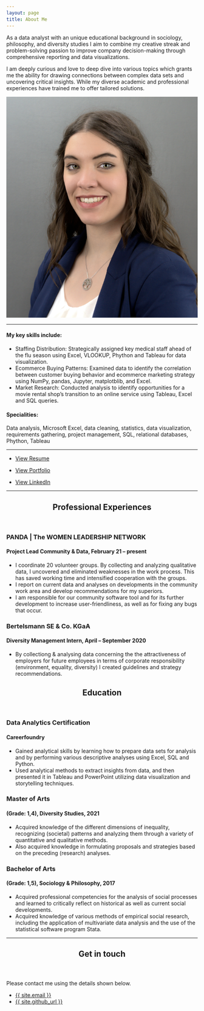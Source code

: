 ```yaml
---
layout: page
title: About Me
---
```

  <section>
<div class="features">	
		<article>
			<div class="content">
			<p>As a data analyst with an unique educational background in sociology, philosophy, and diversity studies I aim to combine my creative streak and problem-solving passion to improve company decision-making through comprehensive reporting and data visualizations.</p>
<p>I am deeply curious and love to deep dive into various topics which grants me the ability for drawing connections between complex data sets and uncovering critical insights. While my diverse academic and professional experiences have trained me to offer tailored solutions.</p>
</div>
</article>
<article>
  <span class="image fit"><img src="assets/images/Profilbild.png" alt="" /></span>
		</article>
  		</div>
  </section>

<hr class="major" />

<h4>My key skills include:</h4> 
<ul>
  <li>Staffing Distribution: Strategically assigned key medical staff ahead of the flu season using Excel, VLOOKUP, Phython and Tableau for data visualization.</li>
<li>Ecommerce Buying Patterns: Examined data to identify the correlation between customer buying behavior and ecommerce marketing strategy using NumPy, pandas, Jupyter, matplotblib, and Excel.</li>
<li>Market Research: Conducted analysis to identify opportunities for a movie rental shop’s transition to an online service using Tableau, Excel and SQL queries.</li>
</ul> 


<h4>Specialities:</h4> 
<p> Data analysis, Microsoft Excel, data cleaning, statistics, data visualization, requirements gathering, project management, SQL, relational databases, Phython, Tableau </p>


<hr class="major" />

<div class="row">
	<div class="4u 12u$(medium)">
		<ul class="actions">
			<li><a href="https://github.com/mariamaske/mariamaske.github.io/blob/935fe6da3bb32c136d566737db74e45cc25174f2/assets/PDFs/DATA%20ANALYST%20CV.pdf" class="button special icon fa-file-pdf-o">View Resume</a></li></ul>
			 </div>
	<div class="4u 12u$(medium)">
		<ul class="actions">	
			<li><a href="https://github.com/mariamaske/mariamaske.github.io/blob/935fe6da3bb32c136d566737db74e45cc25174f2/assets/PDFs/DataAnalystPortfolio.pdf" class="button special icon fa-edit">View Portfolio</a></li></ul>
	 </div>
   	<div class="4u 12u$(medium)">
		<ul class="actions">	
   	<li><a href="https://public.tableau.com/views/HappinesScoreProjekt/GlobalHappiness?:language=de-DE&:display_count=n&:origin=viz_share_link" class="button special icon fa-laptop">View LinkedIn</a></li></ul>
 </div>
  </div>
  
<hr class="major" />
<section>
  <header class="major">
		<h2>Professional Experiences </h2>
	</header>
 
<div class="row">
	<div class="6u 12u$(small)">
		<h3>PANDA | The WOMEN LEADERSHIP NETWORK</h3>
		<h4>Project Lead Community & Data, February 21 – present</h4>
	</div>
	<div class="6u$ 12u$(small)">
		<ul>
  <li>I coordinate 20 volunteer groups. By collecting and analyzing qualitative data, I uncovered and eliminated weaknesses in the work process. This has saved working time and intensified cooperation with the groups. </li>
<li>I report on current data and analyses on developments in the community work area and develop recommendations for my superiors.</li>
<li>I am responsible for our community software tool and for its further development to increase user-friendliness, as well as for fixing any bugs that occur.</li>
</ul> 
	</div>
 <div class="row">
	<div class="6u 12u$(small)">
		<h3>Bertelsmann SE & Co. KGaA </h3>
		<h4>Diversity Management Intern,  April – September 2020</h4>
	</div>
	<div class="6u$ 12u$(small)">
		<ul>
  <li>By collectiong & analysing data concerning the the attractiveness of employers for future employees in terms of corporate responsibility (environment, equality, diversity) I created guidelines and strategy recommendations. 
</li>
</ul> 
	</div>
	 </div>
	
<section>	
<header class="major">
  <h2>Education</h2>
	</header>
 
<div class="row">
	<div class="6u 12u$(small)">
		<h3>Data Analytics Certification</h3>
		<h4>Careerfoundry</h4>
	</div>
	<div class="6u$ 12u$(small)">
		<ul>
  <li>Gained analytical skills by learning how to prepare data sets for analysis and by performing various descriptive analyses using Excel, SQL and Python.</li>
<li>Used analytical methods to extract insights from data, and then presented it in Tableau and PowerPoint utilizing data visualization and storytelling techniques.</li>
</ul> 
	</div>

 <div class="row">
	<div class="6u 12u$(small)">
		<h3>Master of Arts</h3>
		<h4>(Grade: 1,4), Diversity Studies, 2021</h4>
	</div>
	<div class="6u$ 12u$(small)">
		<ul>
  <li>Acquired knowledge of the different dimensions of inequality, recognizing (societal) patterns and analyzing them through a variety of quantitative and qualitative methods.</li>
<li>Also acquired knowledge in formulating proposals and strategies based on the preceding (research) analyses.</li>
</ul> 
	</div>
	 
 <div class="row">
	<div class="6u 12u$(small)">
		<h3>Bachelor of Arts</h3>
		<h4>(Grade: 1,5), Sociology & Philosophy, 2017</h4>
	</div>
	<div class="6u$ 12u$(small)">
		<ul>
  <li>Acquired professional competencies for the analysis of social processes and learned to critically reflect on historical as well as current social developments.</li>
<li>Acquired knowledge of various methods of empirical social research, including the application of multivariate data analysis and the use of the statistical software program Stata.</li>
</ul> 
	</div>
  <!-- Section -->
        <section>
	 <hr class="major" />
          <header class="major">
            <h2>Get in touch</h2>
          </header>
          <p>Please contact me using the details shown below.</p>
          <ul class="contact">
            <li class="fa-envelope-o"><a href="#">{{ site.email }}</a></li>
	    <li class="fa-github"><a href="#">{{ site.github_url }}</a></li>
          </ul>
        </section>
 

